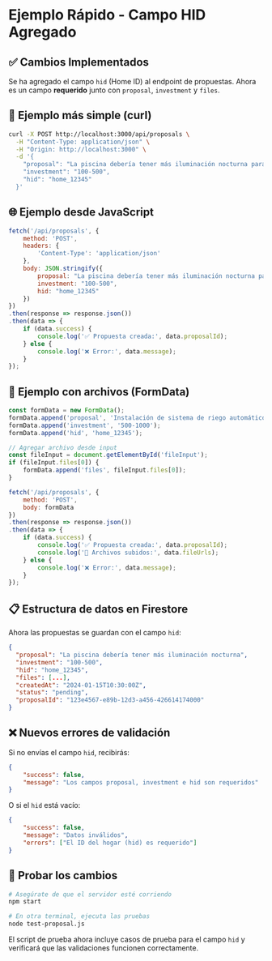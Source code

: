 # Ejemplo Rápido - Campo HID Agregado

## ✅ Cambios Implementados

Se ha agregado el campo `hid` (Home ID) al endpoint de propuestas. Ahora es un campo **requerido** junto con `proposal`, `investment` y `files`.

## 🚀 Ejemplo más simple (curl)

```bash
curl -X POST http://localhost:3000/api/proposals \
  -H "Content-Type: application/json" \
  -H "Origin: http://localhost:3000" \
  -d '{
    "proposal": "La piscina debería tener más iluminación nocturna para mejorar la experiencia de los huéspedes",
    "investment": "100-500",
    "hid": "home_12345"
  }'
```

## 🌐 Ejemplo desde JavaScript

```javascript
fetch('/api/proposals', {
    method: 'POST',
    headers: {
        'Content-Type': 'application/json'
    },
    body: JSON.stringify({
        proposal: "La piscina debería tener más iluminación nocturna para mejorar la experiencia de los huéspedes",
        investment: "100-500",
        hid: "home_12345"
    })
})
.then(response => response.json())
.then(data => {
    if (data.success) {
        console.log('✅ Propuesta creada:', data.proposalId);
    } else {
        console.log('❌ Error:', data.message);
    }
});
```

## 📁 Ejemplo con archivos (FormData)

```javascript
const formData = new FormData();
formData.append('proposal', 'Instalación de sistema de riego automático en el jardín');
formData.append('investment', '500-1000');
formData.append('hid', 'home_12345');

// Agregar archivo desde input
const fileInput = document.getElementById('fileInput');
if (fileInput.files[0]) {
    formData.append('files', fileInput.files[0]);
}

fetch('/api/proposals', {
    method: 'POST',
    body: formData
})
.then(response => response.json())
.then(data => {
    if (data.success) {
        console.log('✅ Propuesta creada:', data.proposalId);
        console.log('📁 Archivos subidos:', data.fileUrls);
    } else {
        console.log('❌ Error:', data.message);
    }
});
```

## 📋 Estructura de datos en Firestore

Ahora las propuestas se guardan con el campo `hid`:

```json
{
  "proposal": "La piscina debería tener más iluminación nocturna",
  "investment": "100-500",
  "hid": "home_12345",
  "files": [...],
  "createdAt": "2024-01-15T10:30:00Z",
  "status": "pending",
  "proposalId": "123e4567-e89b-12d3-a456-426614174000"
}
```

## ❌ Nuevos errores de validación

Si no envías el campo `hid`, recibirás:

```json
{
    "success": false,
    "message": "Los campos proposal, investment e hid son requeridos"
}
```

O si el `hid` está vacío:

```json
{
    "success": false,
    "message": "Datos inválidos",
    "errors": ["El ID del hogar (hid) es requerido"]
}
```

## 🧪 Probar los cambios

```bash
# Asegúrate de que el servidor esté corriendo
npm start

# En otra terminal, ejecuta las pruebas
node test-proposal.js
```

El script de prueba ahora incluye casos de prueba para el campo `hid` y verificará que las validaciones funcionen correctamente.
